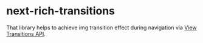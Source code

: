 # next-rich-transitions

That library helps to achieve img transition effect during navigation via [View Transitions API](https://developer.mozilla.org/en-US/docs/Web/API/View_Transitions_API).